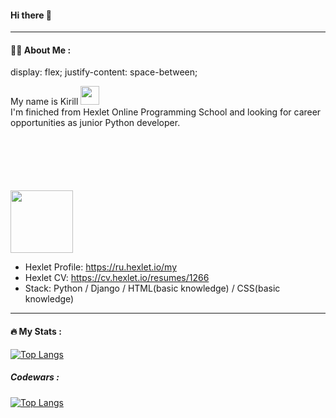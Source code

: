<h4> Hi there 👋 </h4>

---

#### :woman_technologist: About Me :

display: flex;
justify-content: space-between;


<p style="margin-bottom: 100px">
    My name is Kirill <img src="https://media.giphy.com/media/WUlplcMpOCEmTGBtBW/giphy.gif" width="30"><br> 
    I'm finiched from Hexlet Online Programming School and  looking for career opportunities as junior Python developer.
</p> 
<img src="https://i.ibb.co/tJqCVKk/github.gif" width="100"/> 





- Hexlet Profile: https://ru.hexlet.io/my
- Hexlet CV: https://cv.hexlet.io/resumes/1266
- Stack: Python / Django / HTML(basic knowledge) / CSS(basic knowledge)

---

#### :fire: My Stats :

[![Top Langs](https://github-readme-stats.vercel.app/api/top-langs/?username=LikerK&layout=compact)](https://github.com/anuraghazra/github-readme-stats)

##### Codewars :

[![Top Langs](https://www.codewars.com/users/LikerK/badges/large)](https://www.codewars.com/users/LikerK)

